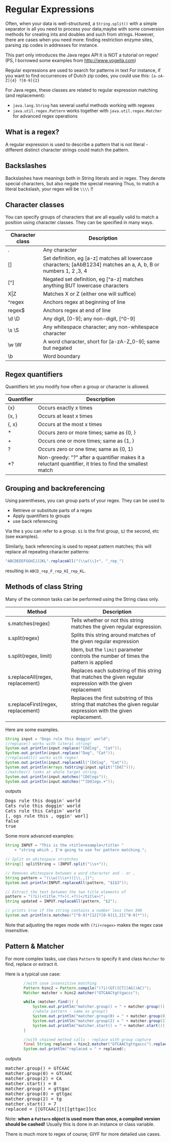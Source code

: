 # Regular Expressions

Often, when your data is well-structured, a `String.split()` with a simple separator is all you need to process your data,maybe with some conversion methods for creating ints and doubles and such from strings. However, there are cases when you need more: finding restriction enzyme sites, parsing zip codes in addresses for instance.

This part only introduces the Java regex API
It is NOT a tutorial on regex!
(PS, I borrowed some examples from http://www.vogella.com)

Regular expressions are used to search for patterns in text
For instance, if you want to find occurrences of Dutch zip codes, you could use this: `[a-zA-Z]{4} ?[0-9]{2}`

For Java regex, these classes are related to regular expression matching (and replacement):  

- `java.lang.String` has several useful methods working with regexes
- `java.util.regex.Pattern` works together with `java.util.regex.Matcher` for advanced regex operations


## What is a regex?

A regular expression is used to describe a pattern that is not literal - different distinct character strings could match the pattern. 

## Backslashes

Backslashes have meanings both in String literals and in regex. They denote special characters, but also negate the special meaning
Thus, to match a literal backslash, your regex will be `\\\\` !! 

## Character classes

You can specify groups of characters that are all equally valid to match a position using character classes. They can be specified in many ways.

| Character class | Description                                                                                                        |
|-----------------|--------------------------------------------------------------------------------------------------------------------|
| .               | Any character                                                                                                      |
| []              | Set definition, eg [a-z] matches all lowercase characters;  [aAbB1234] matches an a, A, b, B or numbers 1, 2 ,3, 4 |
| [&#94;]             | Negated set definition, eg [&#94;a-z] matches anything BUT lowercase characters                                        |
| X&#124;Z             | Matches X or Z (either one will suffice)                                                                           |
| &#94;regex          | Anchors regex at beginning of line                                                                                 |
| regex$          | Anchors regex at end of line                                                                                       |
| \d \D           | Any digit, [0-9];  any non-digit, [&#94;0-9]                                                                           |
| \s \S           | Any whitespace character;  any non-whitespace character                                                            |
| \w \W           | A word character, short for [a-zA-Z_0-9];  same but negated                                                        |
| \b              | Word boundary                                                                                                      |

## Regex quantifiers

Quantifiers let you modify how often a group or character is allowed.

| Quantifier | Description                                                                                              |
|------------|----------------------------------------------------------------------------------------------------------|
| {x}        | Occurs exactly x times                                                                                   |
| {x, }      | Occurs at least x times                                                                                  |
| {, x}      | Occurs at the most x times                                                                               |
| *          | Occurs zero or more times; same as {0, }                                                                 |
| +          | Occurs one or more times; same as {1, }                                                                  |
| ?          | Occurs zero or one time; same as {0, 1}                                                                  |
| *?         | Non-greedy: "?" after a quantifier makes it a reluctant quantifier, it tries to find the smallest match |


## Grouping and backreferencing

Using parentheses, you can group parts of your regex. 
They can be used to
- Retrieve or substitute parts of a regex
- Apply quantifiers to groups
- use back referencing

Via the `$` you can refer to a group. `$1` is the first group, `$2` the second, etc (see examples).

Similarly, back referencing is used to repeat pattern matches; this will replace all repeating character patterns:

```java
"ABCDEEEFGGHIJJJKL".replaceAll("(\\w)\\1+", "_rep_")
```

resulting in `ABCD_rep_F_rep_HI_rep_KL`.


## Methods of class String

Many of the common tasks can be performed using the String class only. 

| Method                             | Description                                                                                                       |
|------------------------------------|-------------------------------------------------------------------------------------------------------------------|
| s.matches(regex)                   | Tells whether or not this string matches the given regular expression.                                            |
| s.split(regex)                     | Splits this string around matches of the given regular expression                                                 |
| s.split(regex, limit)              | Idem, but the `limit` parameter controls the number of times the pattern is applied                                 |
| s.replaceAll(regex, replacement)   | Replaces each substring of this string that matches the given regular expression with the given replacement       |
| s.replaceFirst(regex, replacement) | Replaces the first substring of this string that matches the given regular expression with the given replacement. |

Here are some examples.

```java
String input = "Dogs rule this doggin' world";
//replace() works with literal string!
System.out.println(input.replace("[Dd]og", "Cat"));
System.out.println(input.replace("Dog", "Cat"));
//replaceAll() works with regex!
System.out.println(input.replaceAll("[Dd]og", "Cat"));
System.out.println(Arrays.toString(input.split("[Dd]")));
//matches() looks at whole target string.
System.out.println(input.matches("[Dd]ogs"));
System.out.println(input.matches("^[Dd]ogs.+"));
```

outputs 


<pre class="console_out">
Dogs rule this doggin' world
Cats rule this doggin' world
Cats rule this Catgin' world
[, ogs rule this , oggin' worl]
false
true
</pre>

Some more advanced examples:

```java
String INPUT = "This is the <title>example</title> " 
	+ "string which , I'm going to use for pattern matching.";

// Split on whitespace stretches
String[] splitString = (INPUT.split("\\s+"));

// Removes whitespace between a word character and . or ,
String pattern = "(\\w)(\\s+)([\\.,])";
System.out.println(INPUT.replaceAll(pattern, "$1$3")); 

// Extract the text between the two title elements of
pattern = "(?i)(<title.*?>)(.+?)(</title>)";
String updated = INPUT.replaceAll(pattern, "$2"); 

// prints true if the string contains a number less then 300
System.out.println(s.matches("[^0-9]*[12]?[0-9]{1,2}[^0-9]*"));
```

Note that adjusting the regex mode with `(?i)<regex>` makes the regex case insensitive. 

## Pattern & Matcher

For more complex tasks, use class `Pattern` to specify it and class `Matcher` to find, replace or extract it.

Here is a typical use case:

```java
        //with case insensitive matching
        Pattern hinc2 = Pattern.compile("(?i)(GT([CT][AG])AC)");
        Matcher matcher = hinc2.matcher("GTCAACtgttgaccc");

        while (matcher.find()) {
            System.out.println("matcher.group() = " + matcher.group());
            //whole pattern - same as group()
            System.out.println("matcher.group(0) = " + matcher.group(0));
            System.out.println("matcher.group(2) = " + matcher.group(2));
            System.out.println("matcher.start() = " + matcher.start());
        }

        //with chained method calls - replace with group capture
        final String replaced = hinc2.matcher("GTCAACtgttgaccc").replaceAll("[[$1]]");
        System.out.println("replaced = " + replaced);
```

outputs

<pre class="console_out">
matcher.group() = GTCAAC
matcher.group(0) = GTCAAC
matcher.group(2) = CA
matcher.start() = 0
matcher.group() = gttgac
matcher.group(0) = gttgac
matcher.group(2) = tg
matcher.start() = 7
replaced = [[GTCAAC]]t[[gttgac]]cc
</pre>

Note: **when a `Pattern` object is used more than once, a compiled version should be cashed!** Usually this is done in an instance or class variable.

There is much more to regex of course; GIYF for more detailed use cases.
